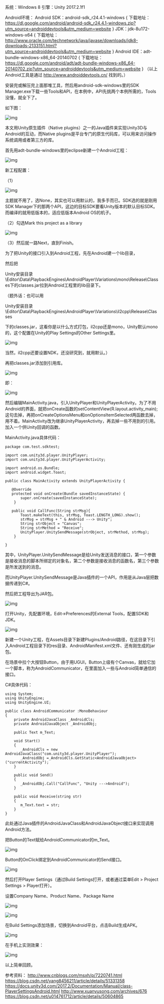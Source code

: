 系统：Windows 8
引擎：Unity 2017.2.1f1

Android环境：
Android SDK：android-sdk_r24.4.1-windows
{
下载地址：
https://dl.google.com/android/android-sdk_r24.4.1-windows.zip?utm_source=androiddevtools&utm_medium=website
}
JDK：jdk-8u172-windows-x64
{
下载地址：
http://www.oracle.com/technetwork/java/javase/downloads/jdk8-downloads-2133151.html?utm_source=androiddevtools&utm_medium=website
}
Android IDE：adt-bundle-windows-x86_64-20140702
{
下载地址：
https://dl.google.com/android/adt/adt-bundle-windows-x86_64-20140702.zip?utm_source=androiddevtools&utm_medium=website
}
（以上Android工具是通过 http://www.androiddevtools.cn/ 找到的。）

安装完或解压完上面那堆工具，然后用android-sdk-windows里的SDK Manager.exe下载一些Tools和API，在本例中，API先挑两个本例所需的，Tools没懂，就全下了。

如下图：

 ![img](./pic/image001.png)

本文用Unity原生插件（Native plugins）之一的Java插件来实现Unity3D与Android的互动，而Native plugins是平台专门的原生代码库，可以用来访问操作系统调用或者第三方的库。

首先用adt-bundle-windows里的eclipse新建一个Android工程：

 ![img](./pic/image003.png)

新工程配置：

（1）

 ![img](./pic/image005.png)

主题就不用了，选None，其实也可以用默认的，我多手而已。SDK选的就是刚用SDK Manager下的那两个API，这边的目标SDK要看Unity版本的默认目标SDK。而编译的就用低版本的，适应低版本Android OS的机子。

（2）勾选Mark this project as a library

 ![img](./pic/image007.png)

（3）然后就一路Next，直到Finish。

为了把Unity的接口引入到Android工程，先在Android建一个lib目录，

然后把

Unity安装目录\Editor\Data\PlaybackEngines\AndroidPlayer\Variations\mono\Release\Classes下的classes.jar拉到Android工程里的lib目录下。

（题外话：也可以用

Unity安装目录\Editor\Data\PlaybackEngines\AndroidPlayer\Variations\il2cpp\Release\Classes

下的classes.jar，这看你是以什么方式打包，il2cpp还是mono，Unity默认mono的，这个配置在Unity的Play Settings的Other Settings里。

 ![img](./pic/image009.png)

当然，il2cpp还要设置NDK，还没研究到，就用默认。）

再把classes.jar添加到引用库。

 ![img](./pic/image011.png)

即：

 ![img](./pic/image013.png)

然后编辑MainActivity.java，引入UnityPlayer和UnityPlayerActivity。为了不用Android的界面，就把onCreate函数的setContentView(R.layout.activity_main);这句去掉，再把onCreateOptionsMenu和onOptionsItemSelected两函数去掉，用不着。MainActivity改为继承UnityPlayerActivity，再去掉一些不用到的引用。加入一个供Unity回调的函数。

MainActivity.java具体代码：

```
package com.test.sdktest;

import com.unity3d.player.UnityPlayer;
import com.unity3d.player.UnityPlayerActivity;

import android.os.Bundle;
import android.widget.Toast;

public class MainActivity extends UnityPlayerActivity {

   @Override
   protected void onCreate(Bundle savedInstanceState) {
       super.onCreate(savedInstanceState);
    }

   public void CallFunc(String strMsg){
       Toast.makeText(this, strMsg, Toast.LENGTH_LONG).show();
       strMsg = strMsg + " & Android ---> Unity";
       String strObject = "Canvas";
       String strMethod = "Receive";
       UnityPlayer.UnitySendMessage(strObject, strMethod, strMsg);
    }

}
```

其中，UnityPlayer.UnitySendMessage是给Unity发送消息的接口，第一个参数是接收消息的脚本所绑定的对象名，第二个参数是接收消息的函数名，第三个参数是所发送到的消息。

而UnityPlayer.UnitySendMessage是Java插件的一个API，作用是从Java层把数据传递到C#。

然后把工程导出为JAR包。

 ![img](./pic/image015.png)

打开Unity，先配置环境，Edit->Preferences的External Tools，配置SDK和JDK。

 ![img](./pic/image017.png)

新建一个Unity工程，在Assets目录下新建Plugins/Android路径，在这目录下引入Android工程目录下的res目录、AndroidManifest.xml文件、还有刚生成的jar包。

在场景中拉个大按钮Button，由于用UGUI，Button上级有个Canvas，就给它加一个脚本，称为AndroidCommunicator，在里面加入一些与Android简单通信的接口。

C#具体代码：

```
using System;
using UnityEngine;
using UnityEngine.UI;

public class AndroidCommunicator :MonoBehaviour
{
    private AndroidJavaClass _AndroidCls;
    private AndroidJavaObject _AndroidObj;

    public Text m_Text;

    void Start()
    {
       _AndroidCls = new AndroidJavaClass("com.unity3d.player.UnityPlayer");
       _AndroidObj =_AndroidCls.GetStatic<AndroidJavaObject>("currentActivity");
    }

    public void Send()
    {
       _AndroidObj.Call("CallFunc", "Unity --->Android");
    }

    public void Receive(string str)
    {
       m_Text.text = str;
    }
}
```

此处通过Java插件的AndroidJavaClass和AndroidJavaObject接口来实现调用Android方法。

把Button的Text赋给AndroidCommunicator的m_Text。

 ![img](./pic/image019.png)

Button的OnClick绑定到AndroidCommunicator的Send接口。

 ![img](./pic/image021.png)

然后打开Player Settings（通过Build Settings打开，或者通过菜单Edit > Project Settings > Player打开）。

设置Company Name、Product Name、Package Name

 ![img](./pic/image023.png)

 ![img](./pic/image025.png)

在Build Settings添加场景，切换到Android平台，点击Build生成APK。

 ![img](./pic/image027.png)

在手机上实测效果：

 ![img](./pic/image029.png)

以上简单回顾。

参考资料：
http://www.cnblogs.com/msxh/p/7220741.html
https://blog.csdn.net/yang8456211/article/details/51331358
https://docs.unity3d.com/2017.2/Documentation/Manual/class-PlayerSettingsAndroid.html
http://www.xuanyusong.com/archives/676
https://blog.csdn.net/u014761712/article/details/50604865
